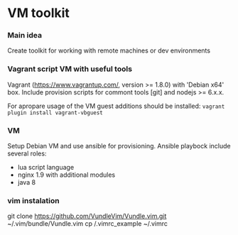 # VM toolkit

### Main idea
Create toolkit for working with remote machines or dev environments


### Vagrant script VM with useful tools 
Vagrant (https://www.vagrantup.com/, version >=  1.8.0) with 'Debian x64' box. Include provision scripts for commont tools [git] and nodejs >= 6.x.x.

For apropare usage of the VM guest additions should be installed: `vagrant plugin install vagrant-vbguest`

### VM
Setup Debian VM and use ansible for provisioning. Ansible playbock include several roles:
- lua script language
- nginx 1.9 with additional modules
- java 8


### vim instalation
git clone https://github.com/VundleVim/Vundle.vim.git ~/.vim/bundle/Vundle.vim
cp <rep>/.vimrc_example ~/.vimrc

